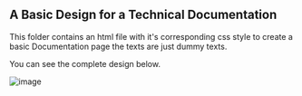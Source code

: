## A Basic Design for a Technical Documentation

This folder contains an html file with it's corresponding css style to create a basic Documentation page the texts are just dummy texts.

You can see the complete design below.

![image](https://github.com/Nathnael-G/FCC-Responsive-web-designs/assets/120024349/17eb5414-6c59-4e88-a136-669c2c03aa51)
